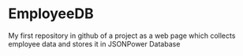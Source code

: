 # EmployeeDB
My first repository in github of a project as a web page which collects employee data and stores it in JSONPower Database
